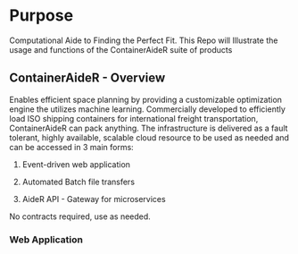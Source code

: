# Purpose 
Computational Aide to Finding the Perfect Fit.
This Repo will Illustrate the usage and functions of the ContainerAideR suite of products

## ContainerAideR - Overview  
Enables efficient space planning by providing a customizable optimization engine the utilizes machine learning.  Commercially developed to efficiently load ISO shipping containers for international freight transportation, ContainerAideR can pack anything.  The infrastructure is delivered as a fault tolerant, highly available, scalable cloud resource to be used as needed and can be accessed in 3 main forms:

1. Event-driven web application

2. Automated Batch file transfers

3. AideR API - Gateway for microservices
 
No contracts required, use as needed.

### Web Application

